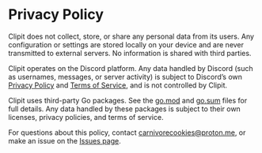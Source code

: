 # Privacy Policy

Clipit does not collect, store, or share any personal data from its users.
Any configuration or settings are stored locally on your device and are never transmitted to external servers.
No information is shared with third parties.

Clipit operates on the Discord platform. Any data handled by Discord (such as usernames, messages, or server activity)
is subject to Discord’s own [Privacy Policy](https://discord.com/privacy) and [Terms of Service](https://discord.com/terms),
and is not controlled by Clipit.

Clipit uses third-party Go packages. See the [go.mod](go.mod) and [go.sum](go.sum) files for full details. Any data handled by
these packages is subject to their own licenses, privacy policies, and terms of service.

For questions about this policy, contact <carnivorecookies@proton.me>, or make an issue on the [Issues page](https://github.com/carnivorecookies/clipit).
